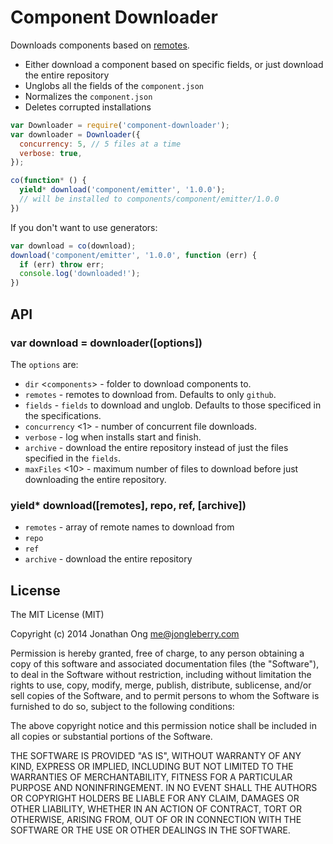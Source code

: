 # Component Downloader

Downloads components based on [remotes](https://github.com/component/remotes.js).

- Either download a component based on specific fields, or just download the entire repository
- Unglobs all the fields of the `component.json`
- Normalizes the `component.json`
- Deletes corrupted installations

```js
var Downloader = require('component-downloader');
var downloader = Downloader({
  concurrency: 5, // 5 files at a time
  verbose: true,
});

co(function* () {
  yield* download('component/emitter', '1.0.0');
  // will be installed to components/component/emitter/1.0.0
})
```

If you don't want to use generators:

```js
var download = co(download);
download('component/emitter', '1.0.0', function (err) {
  if (err) throw err;
  console.log('downloaded!');
})
```

## API

### var download = downloader([options])

The `options` are:

- `dir` <`components`> - folder to download components to.
- `remotes` - remotes to download from. Defaults to only `github`.
- `fields` - `fields` to download and unglob. Defaults to those specificed in the specifications.
- `concurrency` <1> - number of concurrent file downloads.
- `verbose` <false> - log when installs start and finish.
- `archive` <archive> - download the entire repository instead of just the files specified in the `fields`.
- `maxFiles` <10> - maximum number of files to download before just downloading the entire repository.

### yield* download([remotes], repo, ref, [archive])

- `remotes` - array of remote names to download from
- `repo`
- `ref`
- `archive` - download the entire repository

## License

The MIT License (MIT)

Copyright (c) 2014 Jonathan Ong me@jongleberry.com

Permission is hereby granted, free of charge, to any person obtaining a copy
of this software and associated documentation files (the "Software"), to deal
in the Software without restriction, including without limitation the rights
to use, copy, modify, merge, publish, distribute, sublicense, and/or sell
copies of the Software, and to permit persons to whom the Software is
furnished to do so, subject to the following conditions:

The above copyright notice and this permission notice shall be included in
all copies or substantial portions of the Software.

THE SOFTWARE IS PROVIDED "AS IS", WITHOUT WARRANTY OF ANY KIND, EXPRESS OR
IMPLIED, INCLUDING BUT NOT LIMITED TO THE WARRANTIES OF MERCHANTABILITY,
FITNESS FOR A PARTICULAR PURPOSE AND NONINFRINGEMENT. IN NO EVENT SHALL THE
AUTHORS OR COPYRIGHT HOLDERS BE LIABLE FOR ANY CLAIM, DAMAGES OR OTHER
LIABILITY, WHETHER IN AN ACTION OF CONTRACT, TORT OR OTHERWISE, ARISING FROM,
OUT OF OR IN CONNECTION WITH THE SOFTWARE OR THE USE OR OTHER DEALINGS IN
THE SOFTWARE.
